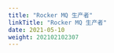 ```yaml
---
title: "Rocker MQ 生产者"
linkTitle: "Rocker MQ 生产者"
date: 2021-05-10
weight: 202102102307
---
```






